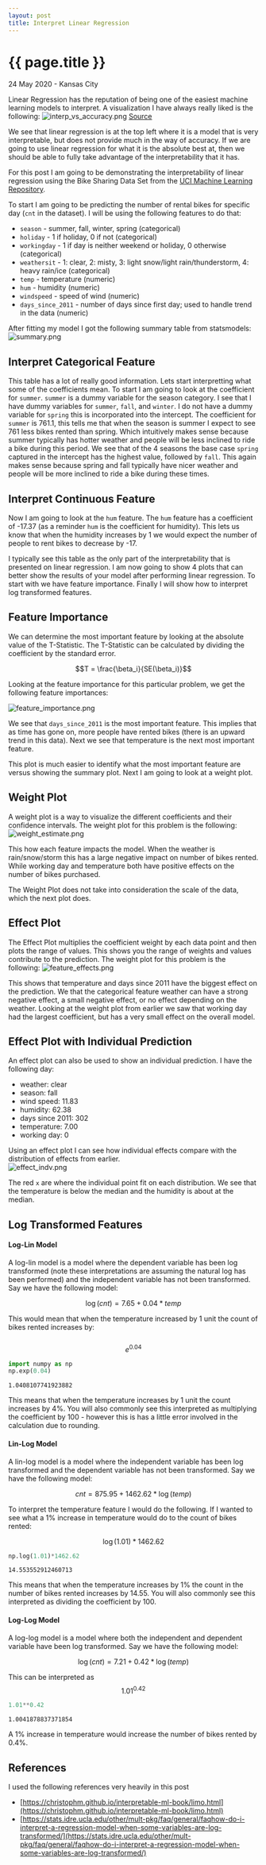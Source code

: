 ```yaml
---
layout: post
title: Interpret Linear Regression
---
```


{{ page.title }}
================

<p class="meta">24 May 2020 - Kansas City</p> 

Linear Regression has the reputation of being one of the easiest machine learning models to interpret.  A visualization I have always really liked is the following: 
![interp_vs_accuracy.png](https://raw.githubusercontent.com/sik-flow/sik-flow.github.io/master/_posts/Images/linear_regression_interp/interp_vs_accuracy.png)
[Source](https://www.researchgate.net/figure/nterpretability-accuracy-tradeoff-in-classification-algorithms-of-machine-learning_fig2_332409898)

We see that linear regression is at the top left where it is a model that is very interpretable, but does not provide much in the way of accuracy.  If we are going to use linear regression for what it is the absolute best at, then we should be able to fully take advantage of the interpretability that it has.  

For this post I am going to be demonstrating the interpretability of linear regression using the Bike Sharing Data Set from the [UCI Machine Learning Repository](http://archive.ics.uci.edu/ml/datasets/Bike+Sharing+Dataset). 

To start I am going to be predicting the number of rental bikes for specific day (`cnt` in the dataset).  I will be using the following features to do that: 
- `season` - summer, fall, winter, spring (categorical)
- `holiday` - 1 if holiday, 0 if not (categorical)
- `workingday` - 1 if day is neither weekend or holiday, 0 otherwise (categorical)
- `weathersit` - 1: clear, 2: misty, 3: light snow/light rain/thunderstorm, 4: heavy rain/ice (categorical)
- `temp` - temperature (numeric)
- `hum` - humidity (numeric)
- `windspeed` - speed of wind (numeric)
- `days_since_2011` - number of days since first day; used to handle trend in the data (numeric)

After fitting my model I got the following summary table from statsmodels: 
![summary.png](https://raw.githubusercontent.com/sik-flow/sik-flow.github.io/master/_posts/Images/linear_regression_interp/summary.png)

## Interpret Categorical Feature

This table has a lot of really good information.  Lets start interpretting what some of the coefficients mean.  To start I am going to look at the coefficient for `summer`.  `summer` is a dummy variable for the season category.  I see that I have dummy variables for `summer`, `fall`, and `winter`.  I do not have a dummy variable for `spring` this is incorporated into the intercept.  The coefficient for `summer` is 761.1, this tells me that when the season is summer I expect to see 761 less bikes rented than spring.  Which intuitively makes sense because summer typically has hotter weather and people will be less inclined to ride a bike during this period.  We see that of the 4 seasons the base case `spring` captured in the intercept has the highest value, followed by `fall`.  This again makes sense because spring and fall typically have nicer weather and people will be more inclined to ride a bike during these times. 

## Interpret Continuous Feature

Now I am going to look at the `hum` feature.  The `hum` feature has a coefficient of -17.37 (as a reminder `hum` is the coefficient for humidity).  This lets us know that when the humidity increases by 1 we would expect the number of people to rent bikes to decrease by -17.  

I typically see this table as the only part of the interpretability that is presented on linear regression.  I am now going to show 4 plots that can better show the results of your model after performing linear regression.  To start with we have feature importance.  Finally I will show how to interpret log transformed features. 

## Feature Importance 

We can determine the most important feature by looking at the absolute value of the T-Statistic.  The T-Statistic can be calculated by dividing the coefficient by the standard error. 

$$T = \frac{\beta_i}{SE(\beta_i)}$$

Looking at the feature importance for this particular problem, we get the following feature importances:

![feature_importance.png](https://raw.githubusercontent.com/sik-flow/sik-flow.github.io/master/_posts/Images/linear_regression_interp/feature_importance.png)

We see that `days_since_2011` is the most important feature.  This implies that as time has gone on, more people have rented bikes (there is an upward trend in this data).  Next we see that temperature is the next most important feature.  

This plot is much easier to identify what the most important feature are versus showing the summary plot.  Next I am going to look at a weight plot. 

## Weight Plot 

A weight plot is a way to visualize the different coefficients and their confidence intervals.  The weight plot for this problem is the following: 
![weight_estimate.png](https://raw.githubusercontent.com/sik-flow/sik-flow.github.io/master/_posts/Images/linear_regression_interp/weight_estimate.png)

This how each feature impacts the model.  When the weather is rain/snow/storm this has a large negative impact on number of bikes rented.  While working day and temperature both have positive effects on the number of bikes purchased.  

The Weight Plot does not take into consideration the scale of the data, which the next plot does. 

## Effect Plot 

The Effect Plot multiplies the coefficient weight by each data point and then plots the range of values.  This shows you the range of weights and values contribute to the prediction.  The weight plot for this problem is the following: 
![feature_effects.png](https://raw.githubusercontent.com/sik-flow/sik-flow.github.io/master/_posts/Images/linear_regression_interp/feature_effects.png)

This shows that temperature and days since 2011 have the biggest effect on the prediction.  We that the categorical feature weather can have a strong negative effect, a small negative effect, or no effect depending on the weather.  Looking at the weight plot from earlier we saw that working day had the largest coefficient, but has a very small effect on the overall model.  

## Effect Plot with Individual Prediction 

An effect plot can also be used to show an individual prediction.  I have the following day: 
- weather: clear
- season: fall
- wind speed: 11.83
- humidity: 62.38
- days since 2011: 302
- temperature: 7.00
- working day: 0

Using an effect plot I can see how individual effects compare with the distribution of effects from earlier.  
![effect_indv.png](https://raw.githubusercontent.com/sik-flow/sik-flow.github.io/master/_posts/Images/linear_regression_interp/effect_indvs.png)

The red `x` are where the individual point fit on each distribution.  We see that the temperature is below the median and the humidity is about at the median.

## Log Transformed Features 

#### Log-Lin Model

A log-lin model is a model where the dependent variable has been log transformed (note these interpretations are assuming the natural log has been performed) and the independent variable has not been transformed.  Say we have the following model:

$$\log(cnt) = 7.65 + 0.04*temp$$

This would mean that when the temperature increased by 1 unit the count of bikes rented increases by:<br><br>
$$e^{0.04}$$


```python
import numpy as np
np.exp(0.04)
```




    1.0408107741923882



This means that when the temperature increases by 1 unit the count increases by 4%.  You will also commonly see this interpreted as multiplying the coefficient by 100 - however this is has a little error involved in the calculation due to rounding. 

#### Lin-Log Model

A lin-log model is a model where the independent variable has been log transformed and the dependent variable has not been transformed.  Say we have the following model:

$$cnt = 875.95 + 1462.62*\log(temp)$$

To interpret the temperature feature I would do the following.  If I wanted to see what a 1% increase in temperature would do to the count of bikes rented:

$$\log(1.01)*1462.62$$ 


```python
np.log(1.01)*1462.62
```




    14.553552912460713



This means that when the temperature increases by 1% the count in the number of bikes rented increases by 14.55.  You will also commonly see this interpreted as dividing the coefficient by 100.   

#### Log-Log Model 

A log-log model is a model where both the independent and dependent variable have been log transformed.  Say we have the following model: 

$$\log(cnt) = 7.21 + 0.42*\log(temp)$$

This can be interpreted as 
$$1.01^{0.42}$$


```python
1.01**0.42
```




    1.0041878837371854



A 1% increase in temperature would increase the number of bikes rented by 0.4%.  

## References

I used the following references very heavily in this post
- [https://christophm.github.io/interpretable-ml-book/limo.html](https://christophm.github.io/interpretable-ml-book/limo.html)
- [https://stats.idre.ucla.edu/other/mult-pkg/faq/general/faqhow-do-i-interpret-a-regression-model-when-some-variables-are-log-transformed/](https://stats.idre.ucla.edu/other/mult-pkg/faq/general/faqhow-do-i-interpret-a-regression-model-when-some-variables-are-log-transformed/)
